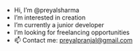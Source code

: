 - Hi, I’m @preyalsharma
- I’m interested in creation
- I’m currently a junior developer
- I’m looking for freelancing opportunities 
- 📫 Contact me: preyalpranjal@gmail.com 

